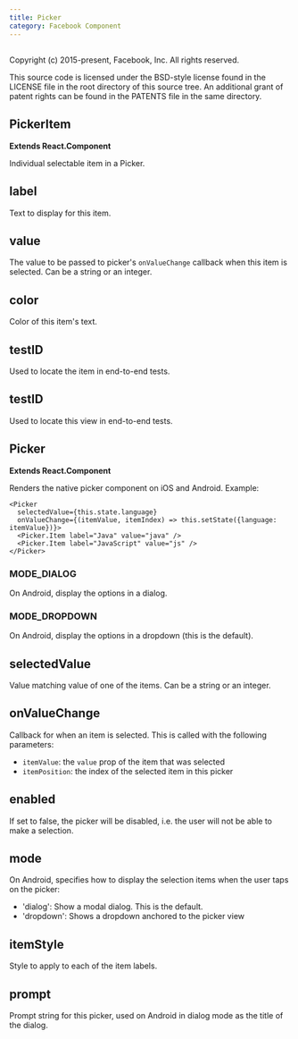 ```yaml
---
title: Picker
category: Facebook Component
---
```

<!-- Generated by documentation.js. Update this documentation by updating the source code. -->

## 

Copyright (c) 2015-present, Facebook, Inc.
All rights reserved.

This source code is licensed under the BSD-style license found in the
LICENSE file in the root directory of this source tree. An additional grant
of patent rights can be found in the PATENTS file in the same directory.

## PickerItem

**Extends React.Component**

Individual selectable item in a Picker.

## label

Text to display for this item.

## value

The value to be passed to picker's `onValueChange` callback when
this item is selected. Can be a string or an integer.

## color

Color of this item's text.

## testID

Used to locate the item in end-to-end tests.

## testID

Used to locate this view in end-to-end tests.

## Picker

**Extends React.Component**

Renders the native picker component on iOS and Android. Example:

    <Picker
      selectedValue={this.state.language}
      onValueChange={(itemValue, itemIndex) => this.setState({language: itemValue})}>
      <Picker.Item label="Java" value="java" />
      <Picker.Item label="JavaScript" value="js" />
    </Picker>

### MODE_DIALOG

On Android, display the options in a dialog.

### MODE_DROPDOWN

On Android, display the options in a dropdown (this is the default).

## selectedValue

Value matching value of one of the items. Can be a string or an integer.

## onValueChange

Callback for when an item is selected. This is called with the following parameters:

-   `itemValue`: the `value` prop of the item that was selected
-   `itemPosition`: the index of the selected item in this picker

## enabled

If set to false, the picker will be disabled, i.e. the user will not be able to make a
selection.

## mode

On Android, specifies how to display the selection items when the user taps on the picker:

-   'dialog': Show a modal dialog. This is the default.
-   'dropdown': Shows a dropdown anchored to the picker view

## itemStyle

Style to apply to each of the item labels.

## prompt

Prompt string for this picker, used on Android in dialog mode as the title of the dialog.
